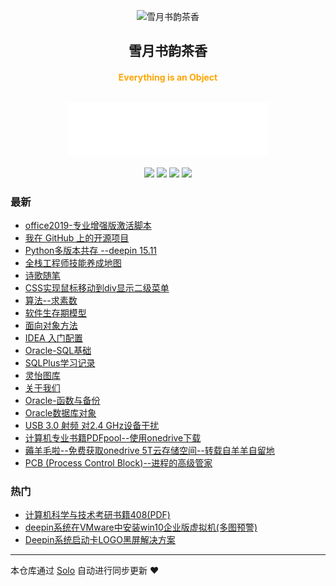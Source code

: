 <p align="center"><img alt="雪月书韵茶香" src="https://img.hacpai.com/file/2019/10/saber-a1855e52.png"></p><h2 align="center">
雪月书韵茶香
</h2>

<h4 align="center"><p align="center"><font color="orange">Everything is an Object</font></p><br><iframe frameborder="no" border="0" marginwidth="0" marginheight="0" width=320 height=86 src="//music.163.com/outchain/player?type=2&id=34690331&auto=0&height=66"></iframe></h4>
<p align="center"><a title="雪月书韵茶香" target="_blank" href="https://github.com/shuaibing90/solo-blog"><img src="https://img.shields.io/github/last-commit/shuaibing90/solo-blog.svg?style=flat-square&color=FF9900"></a>
<a title="GitHub repo size in bytes" target="_blank" href="https://github.com/shuaibing90/solo-blog"><img src="https://img.shields.io/github/repo-size/shuaibing90/solo-blog.svg?style=flat-square"></a>
<a title="Solo Version" target="_blank" href="https://github.com/88250/solo/releases"><img src="https://img.shields.io/badge/solo-3.6.7-f1e05a.svg?style=flat-square&color=blueviolet"></a>
<a title="Hits" target="_blank" href="https://github.com/88250/hits"><img src="https://hits.b3log.org/shuaibing90/solo-blog.svg"></a></p>

### 最新

* [office2019-专业增强版激活脚本](https://www.xysycx.cn/articles/2019/12/11/1576061685689.html)
* [我在 GitHub 上的开源项目](https://www.xysycx.cn/my-github-repos)
* [Python多版本共存 --deepin 15.11](https://www.xysycx.cn/articles/2019/11/12/1573488619099.html)
* [全栈工程师技能养成地图](https://www.xysycx.cn/articles/2019/11/05/1572969108020.html)
* [诗歌随笔](https://www.xysycx.cn/articles/2019/11/04/1572799076883.html)
* [CSS实现鼠标移动到div显示二级菜单](https://www.xysycx.cn/articles/2019/10/31/1572527353863.html)
* [算法--求素数](https://www.xysycx.cn/articles/2019/10/29/1572359235354.html)
* [软件生存期模型](https://www.xysycx.cn/articles/2019/10/23/1571829494945.html)
* [面向对象方法](https://www.xysycx.cn/articles/2019/10/23/1571823324740.html)
* [IDEA 入门配置](https://www.xysycx.cn/articles/2019/10/12/1570886458221.html)
* [Oracle-SQL基础](https://www.xysycx.cn/articles/2019/10/12/1570884014609.html)
* [SQLPlus学习记录](https://www.xysycx.cn/articles/2019/10/12/1570883583363.html)
* [灵怡图库](https://www.xysycx.cn/lingyi)
* [关于我们](https://www.xysycx.cn/about)
* [Oracle-函数与备份](https://www.xysycx.cn/articles/2019/10/12/1570859136659.html)
* [Oracle数据库对象](https://www.xysycx.cn/articles/2019/10/12/1570851104616.html)
* [USB 3.0 射频 对2.4 GHz设备干扰](https://www.xysycx.cn/articles/2019/10/11/1570791804657.html)
* [计算机专业书籍PDFpool--使用onedrive下载](https://www.xysycx.cn/articles/2019/10/10/1570723006901.html)
* [薅羊毛啦--免费获取onedrive 5T云存储空间--转载自羊羊自留地](https://www.xysycx.cn/articles/2019/10/10/1570722649169.html)
* [PCB (Process Control Block)--进程的高级管家](https://www.xysycx.cn/articles/2019/10/08/1570544185891.html)

### 热门

* [计算机科学与技术考研书籍408(PDF)](https://www.xysycx.cn/articles/2019/09/01/1567344973463.html)
* [deepin系统在VMware中安装win10企业版虚拟机(多图预警)](https://www.xysycx.cn/articles/2019/09/12/1568217612271.html)
* [Deepin系统启动卡LOGO黑屏解决方案](https://www.xysycx.cn/articles/2019/09/22/1569083920580.html)



---

本仓库通过 [Solo](https://github.com/88250/solo) 自动进行同步更新 ❤️ 